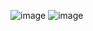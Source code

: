 
![image](https://github.com/xingzhenli/Vue-Project/tree/master/images/v-enter.jpg)
![image](https://github.com/xingzhenli/Vue-Project/tree/master/images/v-leave.jpg)